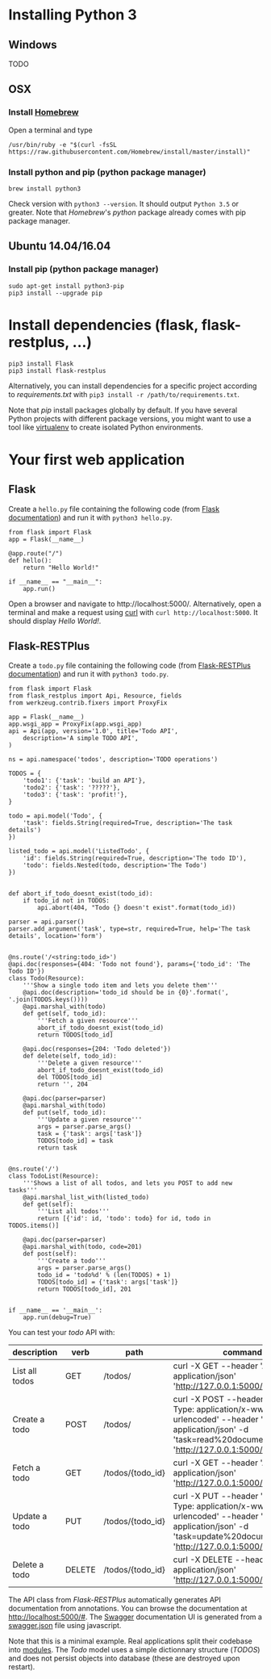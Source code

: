 # Installing Python 3
## Windows
TODO
## OSX
### Install [Homebrew](http://brew.sh/)
Open a terminal and type
```
/usr/bin/ruby -e "$(curl -fsSL https://raw.githubusercontent.com/Homebrew/install/master/install)"
```
### Install python and pip (python package manager)
```
brew install python3
```
Check version with `python3 --version`. It should output `Python 3.5` or greater. Note that *Homebrew*'s *python* package already comes with pip package manager.

## Ubuntu 14.04/16.04
### Install pip (python package manager)
```
sudo apt-get install python3-pip
pip3 install --upgrade pip
```

# Install dependencies (flask, flask-restplus, ...)
```
pip3 install Flask
pip3 install flask-restplus
```
Alternatively, you can install dependencies for a specific project according to *requirements.txt* with `pip3 install -r /path/to/requirements.txt`.

Note that *pip* install packages globally by default. If you have several Python projects with different package versions, you might want to use a tool like [virtualenv](https://virtualenv.pypa.io/en/stable/) to create isolated Python environments.

# Your first web application
## Flask
Create a `hello.py` file containing the following code (from [Flask documentation](http://flask.pocoo.org/)) and run it with `python3 hello.py`.
```
from flask import Flask
app = Flask(__name__)

@app.route("/")
def hello():
    return "Hello World!"

if __name__ == "__main__":
    app.run()
```
Open a browser and navigate to http://localhost:5000/. Alternatively, open a terminal and make a request using [curl](https://curl.haxx.se/docs/manpage.html) with `curl http://localhost:5000`. It should display *Hello World!*.
## Flask-RESTPlus
Create a `todo.py` file containing the following code (from [Flask-RESTPlus documentation](https://flask-restplus.readthedocs.io/en/stable/example.html)) and run it with `python3 todo.py`.
```
from flask import Flask
from flask_restplus import Api, Resource, fields
from werkzeug.contrib.fixers import ProxyFix

app = Flask(__name__)
app.wsgi_app = ProxyFix(app.wsgi_app)
api = Api(app, version='1.0', title='Todo API',
    description='A simple TODO API',
)

ns = api.namespace('todos', description='TODO operations')

TODOS = {
    'todo1': {'task': 'build an API'},
    'todo2': {'task': '?????'},
    'todo3': {'task': 'profit!'},
}

todo = api.model('Todo', {
    'task': fields.String(required=True, description='The task details')
})

listed_todo = api.model('ListedTodo', {
    'id': fields.String(required=True, description='The todo ID'),
    'todo': fields.Nested(todo, description='The Todo')
})


def abort_if_todo_doesnt_exist(todo_id):
    if todo_id not in TODOS:
        api.abort(404, "Todo {} doesn't exist".format(todo_id))

parser = api.parser()
parser.add_argument('task', type=str, required=True, help='The task details', location='form')


@ns.route('/<string:todo_id>')
@api.doc(responses={404: 'Todo not found'}, params={'todo_id': 'The Todo ID'})
class Todo(Resource):
    '''Show a single todo item and lets you delete them'''
    @api.doc(description='todo_id should be in {0}'.format(', '.join(TODOS.keys())))
    @api.marshal_with(todo)
    def get(self, todo_id):
        '''Fetch a given resource'''
        abort_if_todo_doesnt_exist(todo_id)
        return TODOS[todo_id]

    @api.doc(responses={204: 'Todo deleted'})
    def delete(self, todo_id):
        '''Delete a given resource'''
        abort_if_todo_doesnt_exist(todo_id)
        del TODOS[todo_id]
        return '', 204

    @api.doc(parser=parser)
    @api.marshal_with(todo)
    def put(self, todo_id):
        '''Update a given resource'''
        args = parser.parse_args()
        task = {'task': args['task']}
        TODOS[todo_id] = task
        return task


@ns.route('/')
class TodoList(Resource):
    '''Shows a list of all todos, and lets you POST to add new tasks'''
    @api.marshal_list_with(listed_todo)
    def get(self):
        '''List all todos'''
        return [{'id': id, 'todo': todo} for id, todo in TODOS.items()]

    @api.doc(parser=parser)
    @api.marshal_with(todo, code=201)
    def post(self):
        '''Create a todo'''
        args = parser.parse_args()
        todo_id = 'todo%d' % (len(TODOS) + 1)
        TODOS[todo_id] = {'task': args['task']}
        return TODOS[todo_id], 201


if __name__ == '__main__':
    app.run(debug=True)

```

You can test your *todo* API with:

| description | verb | path | command |
|---|---|---|---|
| List all todos | GET | /todos/ | curl -X GET --header 'Accept: application/json' 'http://127.0.0.1:5000/todos/' |
| Create a todo | POST | /todos/ | curl -X POST --header 'Content-Type: application/x-www-form-urlencoded' --header 'Accept: application/json' -d 'task=read%20documentation' 'http://127.0.0.1:5000/todos/' |
| Fetch a todo | GET | /todos/{todo_id} | curl -X GET --header 'Accept: application/json' 'http://127.0.0.1:5000/todos/todo1'
| Update a todo | PUT | /todos/{todo_id} | curl -X PUT --header 'Content-Type: application/x-www-form-urlencoded' --header 'Accept: application/json' -d 'task=update%20documentation' 'http://127.0.0.1:5000/todos/todo2'
| Delete a todo | DELETE | /todos/{todo_id} | curl -X DELETE --header 'Accept: application/json' 'http://127.0.0.1:5000/todos/todo3' |



The API class from *Flask-RESTPlus* automatically generates API documentation from annotations. You can browse the documentation at [http://localhost:5000/#](http://127.0.0.1:5000/#). The [Swagger](http://swagger.io/) documentation UI is generated from a [swagger.json](http://127.0.0.1:5000/swagger.json) file using javascript.

Note that this is a minimal example. Real applications split their codebase into [modules](https://docs.python.org/3/tutorial/modules.html).
 The *Todo* model uses a simple dictionnary structure (*TODOS*) and does not persist objects into database (these are destroyed upon restart).
